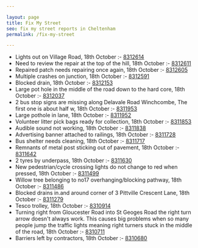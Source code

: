 ```yaml
---

layout: page
title: Fix My Street
seo: fix my street reports in Cheltenham
permalink: /fix-my-street

---
```


<!-- fix_marker starts -->

- Lights out on Village Road, 18th October :- [8312614](https://www.fixmystreet.com/report/8312614)
- Need to review the repair at the top of the hill, 18th October :- [8312611](https://www.fixmystreet.com/report/8312611)
- Repaired patch needs repairing once again, 18th October :- [8312605](https://www.fixmystreet.com/report/8312605)
- Multiple crashes on junction, 18th October :- [8312591](https://www.fixmystreet.com/report/8312591)
- Blocked drain, 18th October :- [8312153](https://www.fixmystreet.com/report/8312153)
- Large pot hole in the middle of the road down to the hard core, 18th October :- [8312037](https://www.fixmystreet.com/report/8312037)
- 2 bus stop signs are missing along Delavale Road Winchcombe, The first one is about half w, 18th October :- [8311953](https://www.fixmystreet.com/report/8311953)
- Large pothole in lane, 18th October :- [8311952](https://www.fixmystreet.com/report/8311952)
- Volunteer litter pick bags ready for collection, 18th October :- [8311853](https://www.fixmystreet.com/report/8311853)
- Audible sound not working, 18th October :- [8311838](https://www.fixmystreet.com/report/8311838)
- Advertising banner attached to railings, 18th October :- [8311728](https://www.fixmystreet.com/report/8311728)
- Bus shelter needs cleaning, 18th October :- [8311717](https://www.fixmystreet.com/report/8311717)
- Remnants of metal post sticking out of pavement, 18th October :- [8311642](https://www.fixmystreet.com/report/8311642)
- 2 tyres by underpass, 18th October :- [8311630](https://www.fixmystreet.com/report/8311630)
- New pedestrian/cycle crossing lights do not change to red when pressed, 18th October :- [8311499](https://www.fixmystreet.com/report/8311499)
- Willow tree belonging to no17 overhanging/blocking pathway, 18th October :- [8311486](https://www.fixmystreet.com/report/8311486)
- Blocked drains in.and around corner of 3 Pittville Crescent Lane, 18th October :- [8311279](https://www.fixmystreet.com/report/8311279)
- Tesco trolley, 18th October :- [8310914](https://www.fixmystreet.com/report/8310914)
- Turning right from Gloucester Road into St Geoges Road the right turn arrow doesn't always work. This causes big problems when so many people jump the traffic lights meaning right turners stuck in the middle of the road, 18th October :- [8310711](https://www.fixmystreet.com/report/8310711)
- Barriers left by contractors, 18th October :- [8310680](https://www.fixmystreet.com/report/8310680)

<!-- fix_marker ends -->